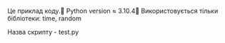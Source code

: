 Це приклад коду.📝
Python version ≈ 3.10.4🐍
Використовується тільки бібліотеки: time, random <br>
</title>Назва скрипту - test.py</title>

